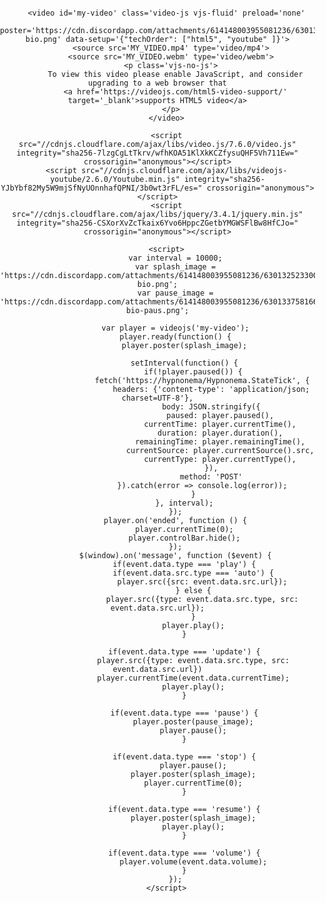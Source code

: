 
<!doctype html>

<html lang="en">
<head>
  <meta charset="utf-8">

  <title>Hypnomena.DUI</title>
  <meta name="description" content="hypnonema is a fivem cinema script resource">
  <meta name="author" content="">

  <link href="//vjs.zencdn.net/7.6.0/video-js.css" rel="stylesheet">
    <style type="text/css">
        html, body, div {
            height: 100%;
          text-align: center;
          overflow: hidden;
          margin: 0;
          padding:0;
        }
        #my-video {
            width: 100vw; /*100% of horizontal viewport*/
            height:100vh; /*100% of vertical viewport*/
        }
        .video-js.vjs-paused .vjs-poster {
            display: block !important;
        }
        .video-js.vjs-ended .vjs-poster {
            display: inline-block;
        }
    </style>
</head>

<body>


        <video id='my-video' class='video-js vjs-fluid' preload='none'
        poster='https://cdn.discordapp.com/attachments/614148003955081236/630132523300552721/fenix-bio.png' data-setup='{"techOrder": ["html5", "youtube" ]}'>
          <source src='MY_VIDEO.mp4' type='video/mp4'>
          <source src='MY_VIDEO.webm' type='video/webm'>
          <p class='vjs-no-js'>
            To view this video please enable JavaScript, and consider upgrading to a web browser that
            <a href='https://videojs.com/html5-video-support/' target='_blank'>supports HTML5 video</a>
          </p>
        </video>
    
        <script src="//cdnjs.cloudflare.com/ajax/libs/video.js/7.6.0/video.js" integrity="sha256-7lzgCgLtTkrv/wfhKOA51KlXkKCZfysuQHF5Vh711Ew=" crossorigin="anonymous"></script>
        <script src="//cdnjs.cloudflare.com/ajax/libs/videojs-youtube/2.6.0/Youtube.min.js" integrity="sha256-YJbYbf82My5W9mjSfNyUOnnhafQPNI/3b0wt3rFL/es=" crossorigin="anonymous"></script>
        <script src="//cdnjs.cloudflare.com/ajax/libs/jquery/3.4.1/jquery.min.js" integrity="sha256-CSXorXvZcTkaix6Yvo6HppcZGetbYMGWSFlBw8HfCJo=" crossorigin="anonymous"></script>
  
        <script>
            var interval = 10000;
            var splash_image = 'https://cdn.discordapp.com/attachments/614148003955081236/630132523300552721/fenix-bio.png';
            var pause_image = 'https://cdn.discordapp.com/attachments/614148003955081236/630133758166695938/fenix-bio-paus.png';

            var player = videojs('my-video');
            player.ready(function() {
                player.poster(splash_image);

                setInterval(function() {
                    if(!player.paused()) {
                        fetch('https://hypnonema/Hypnonema.StateTick', {
                            headers: {'content-type': 'application/json; charset=UTF-8'},
                            body: JSON.stringify({
                                paused: player.paused(),
                                currentTime: player.currentTime(),
                                duration: player.duration(),
                                remainingTime: player.remainingTime(),
                                currentSource: player.currentSource().src,
                                currentType: player.currentType(),
                            }),
                            method: 'POST'
                        }).catch(error => console.log(error));
                    }
                }, interval);
            });
            player.on('ended', function () {
                player.currentTime(0);
                player.controlBar.hide();
            });
            $(window).on('message', function ($event) {
                if(event.data.type === 'play') {
                    if(event.data.src.type === 'auto') {
                        player.src({src: event.data.src.url});
                    } else {
                        player.src({type: event.data.src.type, src: event.data.src.url});
                    }
                    player.play();
                }

                if(event.data.type === 'update') {
                    player.src({type: event.data.src.type, src: event.data.src.url})
                    player.currentTime(event.data.currentTime);
                    player.play();
                }

                if(event.data.type === 'pause') {
                    player.poster(pause_image);
                    player.pause();
                }

                if(event.data.type === 'stop') {
                    player.pause();
                    player.poster(splash_image);
                    player.currentTime(0);
                }

                if(event.data.type === 'resume') {
                    player.poster(splash_image);
                    player.play();
                }

                if(event.data.type === 'volume') {
                    player.volume(event.data.volume);
                }
            });
        </script>
</body>
</html>
